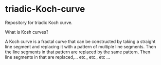 # triadic-Koch-curve
Repository for triadic Koch curve.

What is Kosh curves?

A Koch curve is a fractal curve that can be constructed by taking a straight line segment and replacing it with a pattern of multiple line segments.    Then the line segments in that pattern are replaced by the same pattern.   Then line segments in that are replaced,... etc., etc., etc ...  
